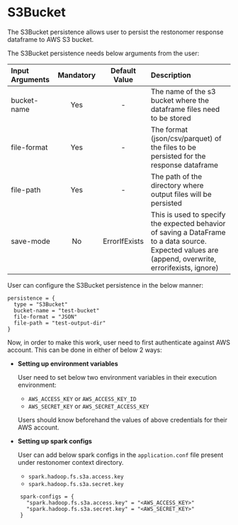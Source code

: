 # S3Bucket

The S3Bucket persistence allows user to persist the restonomer response dataframe to AWS S3 bucket.

The S3Bucket persistence needs below arguments from the user:

| Input Arguments | Mandatory | Default Value | Description                                                                                                                                               |
|:----------------|:---------:|:-------------:|:----------------------------------------------------------------------------------------------------------------------------------------------------------|
| bucket-name     |    Yes    |       -       | The name of the s3 bucket where the dataframe files need to be stored                                                                                     |
| file-format     |    Yes    |       -       | The format (json/csv/parquet) of the files to be persisted for the response dataframe                                                                     |
| file-path       |    Yes    |       -       | The path of the directory where output files will be persisted                                                                                            |
| save-mode       |    No     | ErrorIfExists | This is used to specify the expected behavior of saving a DataFrame to a data source.<br/> Expected values are (append, overwrite, errorifexists, ignore) |

User can configure the S3Bucket persistence in the below manner:

```hocon
persistence = {
  type = "S3Bucket"
  bucket-name = "test-bucket"
  file-format = "JSON"
  file-path = "test-output-dir"
}
```

Now, in order to make this work, user need to first authenticate against AWS account.
This can be done in either of below 2 ways:

*   **Setting up environment variables**

    User need to set below two environment variables in their execution environment:

    *   `AWS_ACCESS_KEY` or `AWS_ACCESS_KEY_ID`
    *   `AWS_SECRET_KEY` or `AWS_SECRET_ACCESS_KEY`

    Users should know beforehand the values of above credentials for their AWS account.

*   **Setting up spark configs**

    User can add below spark configs in the `application.conf` file present under restonomer context directory.

    *   `spark.hadoop.fs.s3a.access.key`
    *   `spark.hadoop.fs.s3a.secret.key`

```hocon
    spark-configs = {
      "spark.hadoop.fs.s3a.access.key" = "<AWS_ACCESS_KEY>"
      "spark.hadoop.fs.s3a.secret.key" = "<AWS_SECRET_KEY>"
    }
```
